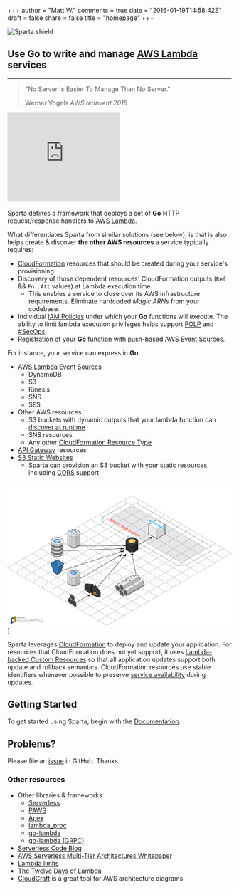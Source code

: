 +++
author = "Matt W."
comments = true
date = "2016-01-19T14:58:42Z"
draft = false
share = false
title = "homepage"
+++

<div class="jumbotron">
<img src="images/spartalogoSmall.png" alt="Sparta shield" height="128">
<h2>Use <b>Go</b> to write and manage <a href="https://aws.amazon.com/lambda">AWS Lambda</a> services</h2>

  <hr />
  <blockquote>
    <p>"No Server Is Easier To Manage Than No Server."</p>
    <footer>Werner Vogels <cite title="Source Title">AWS re:Invent 2015</cite></footer>
  </blockquote>  
  <iframe width="50%" height="200" src="https://www.youtube.com/embed/y-0Wf2Zyi5Q?start=1742" frameborder="0" allowfullscreen></iframe>
</div>

Sparta defines a framework that deploys a set of **Go** HTTP request/response handlers to [AWS Lambda](https://aws.amazon.com/lambda/).

What differentiates Sparta from similar solutions (see below), is that is also helps create & discover **the other AWS resources** a service typically requires:

  -  [CloudFormation](http://docs.aws.amazon.com/AWSCloudFormation/latest/UserGuide/aws-template-resource-type-ref.html) resources that should be created during your service's provisioning.  
  - Discovery of those dependent resources' CloudFormation outputs (`Ref` && `Fn::Att` values) at Lambda execution time
    - This enables a service to close over its AWS infrastructure requirements.  Eliminate hardcoded _Magic ARNs_ from your codebase.
  - Individual [IAM Policies](http://docs.aws.amazon.com/IAM/latest/UserGuide/reference_policies.html) under which your **Go** functions will execute.  The ability to limit lambda execution privileges helps support [POLP](http://searchsecurity.techtarget.com/definition/principle-of-least-privilege-POLP) and [#SecOps](https://twitter.com/hashtag/secops).
  - Registration of your **Go** function with push-based [AWS Event Sources](http://docs.aws.amazon.com/lambda/latest/dg/intro-core-components.html).

For instance, your service can express in **Go**:

  - [AWS Lambda Event Sources](http://docs.aws.amazon.com/lambda/latest/dg/intro-core-components.html)
    - DynamoDB
    - S3
    - Kinesis
    - SNS
    - SES
  - Other AWS resources
    - S3 buckets with dynamic outputs that your lambda function can [discover at runtime](http://gosparta.io/docs/eventsources/ses/)
    - SNS resources
    - Any other [CloudFormation Resource Type](http://docs.aws.amazon.com/AWSCloudFormation/latest/UserGuide/aws-template-resource-type-ref.html)
  - [API Gateway](http://docs.aws.amazon.com/apigateway/latest/developerguide/welcome.html) resources
  - [S3 Static Websites](http://docs.aws.amazon.com/AmazonS3/latest/dev/WebsiteHosting.html)
    - Sparta can provision an S3 bucket with your static resources, including [CORS](http://docs.aws.amazon.com/AmazonS3/latest/dev/cors.html) support

<a href="https://cloudcraft.co/view/8571b3bc-76ef-48c1-8401-0b6ae1d36b4e?key=d44zi4j1pxj00000" rel="Sparta Arch">![Sparta Overview](images/sparta_overview.png)]</a>

Sparta leverages [CloudFormation](http://docs.aws.amazon.com/AWSCloudFormation/latest/UserGuide/Welcome.html) to deploy and update your application.  For resources that CloudFormation does not yet support, it uses [Lambda-backed Custom Resources](http://docs.aws.amazon.com/AWSCloudFormation/latest/UserGuide/template-custom-resources-lambda.html) so that all application updates support both update and rollback semantics.  CloudFormation resources use stable identifiers whenever possible to preserve [service availability](http://docs.aws.amazon.com/AWSCloudFormation/latest/UserGuide/using-cfn-updating-stacks.html) during updates.

## Getting Started

To get started using Sparta, begin with the [Documentation](./docs).

## Problems?

Please file an [issue](https://github.com/mweagle/Sparta/issues/new) in GitHub.  Thanks.

### Other resources

  * Other libraries & frameworks:
    * [Serverless](https://github.com/serverless/serverless)
    * [PAWS](https://github.com/braahyan/PAWS)
    * [Apex](https://github.com/apex/apex)
    * [lambda_proc](https://github.com/jasonmoo/lambda_proc)
    * [go-lambda](https://github.com/xlab/go-lambda)
    * [go-lambda (GRPC)](https://github.com/pilwon/go-lambda)
  * [Serverless Code Blog](https://serverlesscode.com)
  * [AWS Serverless Multi-Tier Architectures Whitepaper](https://d0.awsstatic.com/whitepapers/AWS_Serverless_Multi-Tier_Architectures.pdf)
  * [Lambda limits](http://docs.aws.amazon.com/lambda/latest/dg/limits.html)
  * [The Twelve Days of Lambda](https://aws.amazon.com/blogs/compute/the-twelve-days-of-lambda/)
  * [CloudCraft](http://cloudcraft.co) is a great tool for AWS architecture diagrams
